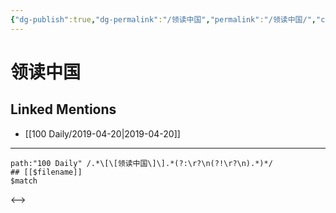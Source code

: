 ```yaml
---
{"dg-publish":true,"dg-permalink":"/领读中国","permalink":"/领读中国/","created":"2023-03-12T16:32:18.000+08:00","updated":"2023-03-12T16:32:19.000+08:00"}
---
```


# 领读中国

## Linked Mentions
- [[100 Daily/2019-04-20\|2019-04-20]]


---

```expander
path:"100 Daily" /.*\[\[领读中国\]\].*(?:\r?\n(?!\r?\n).*)*/
## [[$filename]]
$match
```

<-->